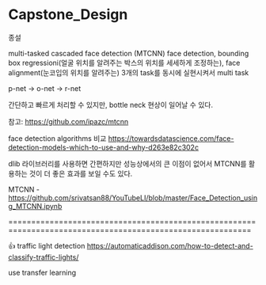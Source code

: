 # Capstone_Design
종설

multi-tasked cascaded face detection (MTCNN)
face detection, bounding box regressioni(얼굴 위치를 알려주는 박스의 위치를 세세하게 조정하는), face alignment(눈코입의 위치를 알려주는) 3개의 task를 동시에 실현시켜서 multi task

p-net → o-net → r-net

간단하고 빠르게 처리할 수 있지만, bottle neck 현상이 일어날 수 있다. 

참고: https://github.com/ipazc/mtcnn

face detection algorithms 비교
https://towardsdatascience.com/face-detection-models-which-to-use-and-why-d263e82c302c

dlib 라이브러리를 사용하면 간편하지만 성능상에서의 큰 이점이 없어서 MTCNN를 활용하는 것이 더 좋은 효과를 보일 수도 있다. 

MTCNN - https://github.com/srivatsan88/YouTubeLI/blob/master/Face_Detection_using_MTCNN.ipynb

===========================================================================================================

👍 traffic light detection
https://automaticaddison.com/how-to-detect-and-classify-traffic-lights/

use transfer learning 





